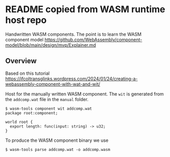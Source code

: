 # README copied from WASM runtime host repo

Handwritten WASM components. The point is to learn the WASM component model https://github.com/WebAssembly/component-model/blob/main/design/mvp/Explainer.md

## Overview

Based on this tutorial https://ifcoltransglinks.wordpress.com/2024/01/24/creating-a-webassembly-component-with-wat-and-wit/

Host for the manually written WASM component.
The `wit` is generated from the `addcomp.wat` file in the `manual` folder.

```shell
$ wasm-tools component wit addcomp.wat
package root:component;

world root {
  export length: func(input: string) -> u32;
}
```

To produce the WASM component binary we use

```shell
$ wasm-tools parse addcomp.wat -o addcomp.wasm
```
